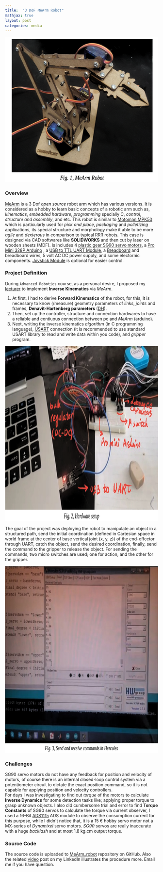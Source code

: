 ```yaml
---
title:  "3 DoF MeArm Robot"
mathjax: true
layout: post
categories: media
---
```


<p style="text-align:center;">
    <img width="608" height="478" src="/img/MeArm/MeArm_robot.png" alt="MeArm robot">
</p>

### Overview

[MeArm](https://mearm.com) is a 3 Dof _open source_ robot arm which has various versions. It is considered as a hobby to learn basic concepts of a robotic arm such as, _kinematics_, _embedded hardware_, _programming_ specially C, _control_, _structure and assembly_, and etc. This robot is similar to [Motoman MPK50](https://www.robots.com/robots/motoman-mpk50) which is particularly used for _pick and place_, _packaging_ and _palletizing_ applications, its special structure and morphology make it able to be more _agile_ and _dexterous_ in comparison to typical RRR robots. This case is designed via CAD softwares like __SOLIDWORKS__ and then cut by laser on wooden sheets (MDF). Is includes 4 [plastic gear SG90 servo motors](https://www.tinkermart.in/shop/small-servo-plastic-gear-sg90/), a [Pro Mini 328P Arduino](https://docs.arduino.cc/retired/boards/arduino-pro-mini?queryID=07baba49160a79c79ac8a60ec2d1300c&gl=1*nf7yzt*_ga*MTAzMTY0OTQ0MC4xNjY0MzcxNjg5*_ga_NEXN8H46L5*MTY2NDM3MTY4OS4xLjEuMTY2NDM3MTcxOC4wLjAuMA..)
, a [USB to TTL UART Module](https://www.robofactory.co.za/arduino-modules/158-6pin-cp2102-usb-20-to-ttl-uart-module-6pin-serial-converter.html), a [Breadboard](https://en.wikipedia.org/wiki/Breadboard) and breadboard wires, 5 volt AC DC power supply, and some electornic components. [Joystick Module](https://www.bol.com/nl/nl/p/ps2-joystick-breakout-module-game-controller-voor-arduino-en-raspberry-pi/9300000008325595/?Referrer=ADVNLGOO002013-G-135735704382-S-1678314345586-9300000008325595&gclid=CjwKCAjw4c-ZBhAEEiwAZ105RUMwHQnQxgklasez-0TLup4k1AlCo6KyziLVGZO-M3sZITQ_McglahoC1j0QAvD_BwE) is optional for easier control.

### Project Definition

During `Advanced Robotics` course, as a personal desire, I proposed my [lecturer](https://profile.ut.ac.ir/en/~mudehghani) to implement __Inverse Kinematics__ via _MeArm_. 
1. At first, I had to derive __Forward Kinematics__ of the robot, for this, it is necessary to know (/measure) geometry parameters of _links_, _joints_ and frames, __Denavit-Hartenberg parameters__ ([DH](https://en.wikipedia.org/wiki/Denavit%E2%80%93Hartenberg_parameters)). 
2. Then, set up the controller, structure and connection hardwares to have a reliable and contiuous connection between pc and _MeArm_ (arduino).
3. Next, writing the inverse kinematics _algorithm_ (in C programming language), [USART](https://en.wikipedia.org/wiki/Universal_asynchronous_receiver-transmitter) connection (it is recommended to use standard USART library to read and write data within you code), and _gripper_ program.

<p style="text-align:center;">
    <img width="983" height="576" src="/img/MeArm/hardware_setup.png" alt="set up hardware">
</p>

The goal of the project was deploying the robot to manipulate an object in a structured path, send the initial coordination (defined in Cartesian space in world frame at the center of base vertical joint (x, y, z)) of the end-effector through UART, catch the object, send the desired coordination, finally, send the command to the gripper to release the object. For sending the commands, two micro switches are used; one for action, and the other for the gripper.

<p style="text-align:center;">
    <img width="815" height="616" src="/img/MeArm/Hercules.png" alt="software tool">
</p>

### Challenges

SG90 servo motors do not have any feedback for position and velocity of motors, of course there is an internal closed-loop control system via a potentiometer circuit to dictate the exact position command, so it is not capable for applying position and velocity controllers. <br>
For days I was investigating to find out _torque_ of the motors to calculate __Inverse Dynamics__ for some detection tasks like; applying proper torque to grasp unknown objects. I also did cumbersome trial and error to find __Torque Constants__ of SG90 servos to calculate the torque via current observer, I used a 16-Bit [ADS1115](https://www.adafruit.com/product/1085) ADS module to observe the consumption current for this purpose, while I didn't notice that, it is a 15 &euro; hobby servo motor not a MX-series of _Dynamixel_ servo motors. _SG90_ servos are really inaccurate with a huge _backlash_ and at most 1.8 kg.cm output torque.

### Source Code

The source code is uploaded to [MeArm_robot](https://github.com/Hamid-Manouchehri/MeArm_robot) repository on GitHub. Also the related [video](https://www.linkedin.com/posts/hamid-manouchehri_robotic-mearm-opensource-activity-6857671328384737280-deZS?utm_source=share&utm_medium=member_desktop) post on my LinkedIn illustrates the procedure more. Email me if you have question.

